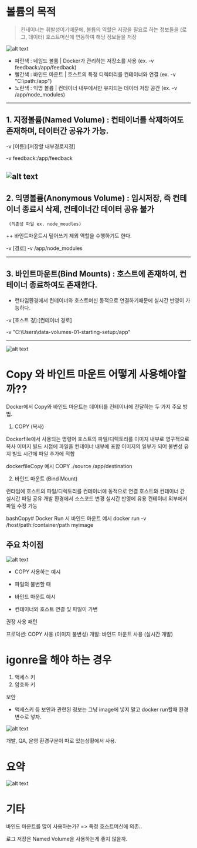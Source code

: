 # 볼륨의 목적

> 컨테이너는 휘발성이기때문에, 볼륨의 역할은
저장을 필요로 하는 정보들을 (로그, 데이터)
호스트머신에 연동하여 해당 정보들을 저장



![alt text](image-5.png)
* 파란색  : 네임드 볼륨 | Docker가 관리하는 저장소를 사용 (ex. -v feedback:/app/feedback)
* 빨간색 : 바인드 마운트 |  호스트의 특정 디렉터리를 컨테이너와 연결 (ex. -v "C:\path:/app")
* 노란색 : 익명 볼륨 | 컨테이너 내부에서만 유지되는 데이터 저장 공간 (ex. -v /app/node_modules)


-----------------


## 1. 지정볼륨(Named Volume) : 컨테이너를 삭제하여도 존재하며, 데이터간 공유가 가능.
     


-v [이름]:[저장할 내부경로지정]

-v feedback:/app/feedback


![alt text](image-4.png)
--------------

## 2. 익명볼륨(Anonymous Volume) : 임시저장, 즉 컨테이너 종료시 삭제, 컨테이너간 데이터 공유 불가
     (의존성 파일 ex. node_moudles)

   ++ 바인트마운트시 덮어쓰기 제외 역할을 수행하기도 한다. 

-v [경로]
-v /app/node_modules

-----------------
## 3. 바인트마운트(Bind Mounts) : 호스트에 존재하여, 컨테이너 종료하여도 존재한다. 
   - 런타임환경에서 컨테이너와 호스트머신 동적으로 연결하기때문에 실시간 반영이 가능하다.

-v [호스트 경]:[컨테이너 경로]

-v "C:\Users\data-volumes-01-starting-setup:/app"


---------

![alt text](image-3.png)



# Copy 와 바인트 마운트 어떻게 사용해야할까??


Docker에서 Copy와 바인드 마운트는 데이터를 컨테이너에 전달하는 두 가지 주요 방법.
1. COPY (복사)

Dockerfile에서 사용되는 명령어
호스트의 파일/디렉토리를 이미지 내부로 영구적으로 복사
이미지 빌드 시점에 파일을 컨테이너 내부에 포함
이미지의 일부가 되어 불변성 유지
빌드 시간에 파일 추가에 적합

dockerfileCopy 예시
COPY ./source /app/destination

2. 바인드 마운트 (Bind Mount)

런타임에 호스트의 파일/디렉토리를 컨테이너에 동적으로 연결
호스트와 컨테이너 간 실시간 파일 공유
개발 환경에서 소스코드 변경 실시간 반영에 유용
컨테이너 외부에서 파일 수정 가능

bashCopy# Docker Run 시 바인드 마운트 예시
docker run -v /host/path:/container/path myimage

## 주요 차이점
![alt text](image-1.png)

* COPY 사용하는 예시
- 파일의 불변할 때

* 바인드 마운트 예시
- 컨테이너와 호스트 연결 및 파일이 가변



권장 사용 패턴

프로덕션: COPY 사용 (이미지 불변성)
개발: 바인드 마운트 사용 (실시간 개발)


# igonre을 해야 하는 경우 

1. 액세스 키
2. 암호화 키 

보안
- 액세스키 등 보안과 관련된 정보는 그냥 image에 넣지 말고 docker run할때 환경변수로 넣자.

![alt text](image-2.png)


개발, QA, 운영 환경구분이 따로 있는상황에서 사용. 

# 요약
![alt text](image.png)



# 기타
바인드 마운트를 많이 사용하는가? => 특정 호스트머신에 의존..

로그 저장은 Named Volume을 사용하는게 좋지 않을까.
